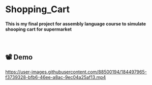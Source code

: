 # Shopping_Cart
#### This is my final project for assembly language course to simulate shooping cart for supermarket
<br/> 

## 📽 Demo
https://user-images.githubusercontent.com/88500194/184497965-f3739328-bfb6-46ee-a8ac-9ec04a25af13.mp4







